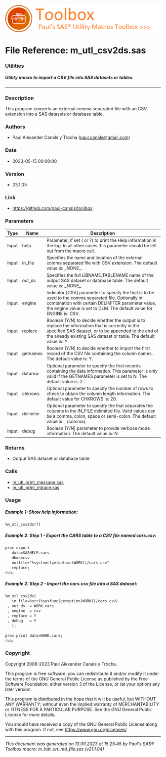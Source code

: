 ![../../misc/images/doc_banner.png](../../misc/images/doc_banner.png)
# 
# File Reference: m_utl_csv2ds.sas

### Utilities

##### Utility macro to import a CSV file into SAS datasets or tables.

***

### Description
This program converts an external comma separated file with an CSV extension into a SAS datasets or database table.

### Authors
* Paul Alexander Canals y Trocha (paul.canals@gmail.com)

### Date
* 2023-05-15 00:00:00

### Version
* 23.1.05

### Link
* https://github.com/paul-canals/toolbox

### Parameters
| Type | Name | Description |
| ---- | ---- | ----------- |
| Input | help | Parameter, if set ( or ?) to print the Help information in the log. In all other cases this parameter should be left out from the macro call. |
| Input | in_file | Specifies the name and location of the external comma separated file with CSV extension. The default value is: \_NONE\_. |
| Input | out_ds | Specifies the full LIBNAME.TABLENAME name of the output SAS dataset or database table. The default value is: \_NONE\_. |
| Input | engine | Indicator [CSV] parameter to specify the that is to be used to the comma separated file. Optionally in combination with certain DELIMITER parameter value, the engine value is set to DLM. The default value for ENGINE is: CSV. |
| Input | replace | Boolean [Y/N] to decide whether the output is to replace the information that is currently in the specified SAS dataset, or to be appended to the end of the already existing SAS dataset or table. The default value is: Y. |
| Input | getnames | Boolean [Y/N] to decide whether to import the first record of the CSV file containing the column names. The default value is: Y. |
| Input | datarow | Optional parameter to specify the first records containing the data information. This parameter is only valid if the GETNAMES parameter is set to N. The default value is: 2. |
| Input | chkrows | Optional parameter to specify the number of rows to check to obtain the column length information. The default value for CHKROWS is: 20. |
| Input | delimiter | Optional parameter to specify the that separates the columns in the IN_FILE delimited file. Valid values can be a comma, colon, space or semi-colon. The default value is: , (comma). |
| Input | debug | Boolean [Y/N] parameter to provide verbose mode information. The default value is: N. |

### Returns
* Output SAS dataset or database table

### Calls
* [m_utl_print_message.sas](m_utl_print_message.md)
* [m_utl_print_mtrace.sas](m_utl_print_mtrace.md)

### Usage

##### Example 1: Show help information:
```sas
%m_utl_csv2ds(?)
```

##### Example 2: Step 1 - Export the CARS table to a CSV file named cars.csv:
```sas
proc export
   data=SASHELP.cars
   dbms=csv
   outfile="%sysfunc(getoption(WORK))/cars.csv"
   replace;
run;
```

##### Example 2: Step 2 - Import the cars.csv file into a SAS dataset:
```sas
%m_utl_csv2ds(
   in_file=%str(%sysfunc(getoption(WORK))/cars.csv)
 , out_ds  = WORK.cars
 , engine  = csv
 , replace = Y
 , debug   = Y
   );

proc print data=WORK.cars;
run;
```

### Copyright
Copyright 2008-2023 Paul Alexander Canals y Trocha. 
 
This program is free software: you can redistribute it and/or modify 
it under the terms of the GNU General Public License as published by 
the Free Software Foundation, either version 3 of the License, or 
(at your option) any later version. 
 
This program is distributed in the hope that it will be useful, 
but WITHOUT ANY WARRANTY; without even the implied warranty of 
MERCHANTABILITY or FITNESS FOR A PARTICULAR PURPOSE. See the 
GNU General Public License for more details. 
 
You should have received a copy of the GNU General Public License 
along with this program. If not, see <https://www.gnu.org/licenses/>. 


***
*This document was generated on 13.09.2023 at 15:25:45  by Paul's SAS&reg; Toolbox macro: m_hdr_crt_md_file.sas (v21.1.04)*
